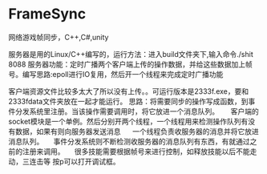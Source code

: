 # FrameSync
网络游戏帧同步，C++,C#,unity

服务器是用的Linux/C++编写的，运行方法：进入build文件夹下,输入命令./shit 8088
服务器功能：定时广播两个客户端上传的操作数据，并给这些数据加上帧号。编写思路:epoll进行IO复用，然后开一个线程来完成定时广播功能

客户端资源文件比较多太大了所以没有上传。。可运行版本是2333f.exe，要和2333fdata文件夹放在一起才能运行。
思路：将需要同步的操作写成函数，到事件分发系统里注册。当该操作需要调用时，将它放进一个消息队列。
      客户端的socket模块是一个单例。然后分别开两个线程，一个线程用来检测操作队列有没有数据，如果有则向服务器发送消息
      一个线程负责收服务器的消息并将它放进消息队列。
      事件分发系统则不断检测收服务器的消息队列有东西，有就通过之前的注册来调用。
      很多技能需要根据帧号来进行控制，如释放技能以后不能走动，三连击等
按p可以打开调试框。

